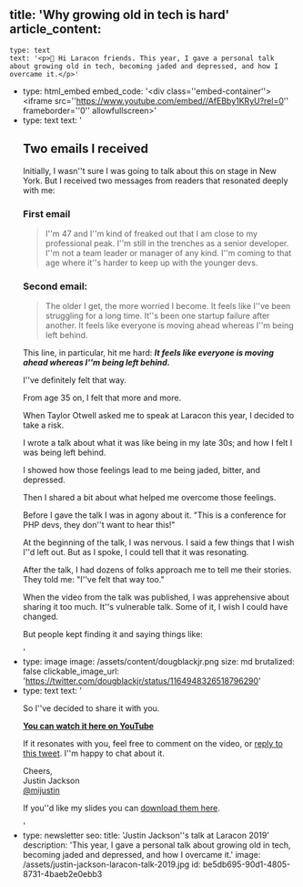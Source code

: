title: 'Why growing old in tech is hard'
article_content:
  -
    type: text
    text: '<p>👋 Hi Laracon friends. This year, I gave a personal talk about growing old in tech, becoming jaded and depressed, and how I overcame it.</p>'
  -
    type: html_embed
    embed_code: '<style>.embed-container { position: relative; padding-bottom: 56.25%; height: 0; overflow: hidden; max-width: 100%; margin-bottom:25px; } .embed-container iframe, .embed-container object, .embed-container embed { position: absolute; top: 0; left: 0; width: 100%; height: 100%; }</style><div class=''embed-container''><iframe src=''https://www.youtube.com/embed//AfEBby1KRyU?rel=0'' frameborder=''0'' allowfullscreen></iframe></div>'
  -
    type: text
    text: '<h2>Two emails I received</h2><p>Initially, I wasn''t sure I was going to talk about this on stage in New York. But I received two messages from readers that resonated deeply with me:</p><h3>First email</h3><blockquote><p>I''m 47 and I''m kind of freaked out that I am close to my professional peak. I''m still in the trenches as a senior developer. I''m not a team leader or manager of any kind. I''m coming to that age where it''s harder to keep up with the younger devs.</p></blockquote><h3>Second email:</h3><blockquote><p>The older I get, the more worried I become. It feels like I''ve been struggling for a long time. It''s been one startup failure after another. It feels like everyone is moving ahead whereas I''m being left behind.</p></blockquote><p>This line, in particular, hit me hard:&nbsp;<strong><em>It feels like everyone is moving ahead whereas I''m being left behind.</em></strong><strong><em><br></em></strong></p><p>I''ve definitely felt that way.</p><p>From age 35 on, I felt that more and more.</p><p>When Taylor Otwell asked me to speak at Laracon this year, I decided to take a risk.</p><p>I wrote a talk about what it was like being in my late 30s; and how I felt I was being left behind.</p><p>I showed how those feelings lead to me being jaded, bitter, and depressed.</p><p>Then I shared a bit about what helped me overcome those feelings.</p><p>Before I gave the talk I was in agony about it. "This is a conference for PHP devs, they don''t want to hear this!"</p><p>At the beginning of the talk, I was nervous. I said a few things that I wish I''d left out. But as I spoke, I could tell that it was resonating.</p><p>After the talk, I had dozens of folks approach me to tell me their stories. They told me: "I''ve felt that way too."</p><p>When the video from the talk was published, I was apprehensive about sharing it too much. It''s vulnerable talk. Some of it, I wish I could have changed.</p><p>But people kept finding it and saying things like:</p>'
  -
    type: image
    image: /assets/content/dougblackjr.png
    size: md
    brutalized: false
    clickable_image_url: 'https://twitter.com/dougblackjr/status/1164948326518796290'
  -
    type: text
    text: '<p>So I''ve decided to share it with you.</p><p><strong><a href="https://el2.convertkit-mail.com/c/preview/o2ikhwu3/aHR0cHM6Ly95b3V0dS5iZS9BZkVCYnkxS1J5VQ==" target="_blank">You can watch it here on YouTube</a></strong></p><p>If it resonates with you, feel free to comment on the video, or <a href="https://twitter.com/mijustin/status/1164647680456323072">reply to this tweet</a>. I''m happy to chat about it.</p><p>Cheers,<br>Justin Jackson<br><a href="https://el2.convertkit-mail.com/c/preview/pxtehquk/aHR0cHM6Ly90d2l0dGVyLmNvbS9taWp1c3Rpbg==" target="_blank">@mijustin</a></p><p>If you''d like my slides you can <a href="http://justinjackson.ca/assets/laracon-2019-compressed.pdf">download them here</a>.</p>'
  -
    type: newsletter
seo:
  title: 'Justin Jackson''s talk at Laracon 2019'
  description: 'This year, I gave a personal talk about growing old in tech, becoming jaded and depressed, and how I overcame it.'
  image: /assets/justin-jackson-laracon-talk-2019.jpg
id: be5db695-90d1-4805-8731-4baeb2e0ebb3
